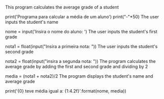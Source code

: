 This program calculates the average grade of a student

print('Programa para calcular a média de um aluno')
print("-"*50)
The user inputs the student's name

nome = input('Insira o nome do aluno: ')
The user inputs the student's first grade

nota1 = float(input("Insira a primeira nota: "))
The user inputs the student's second grade

nota2 = float(input("insira a segunda nota: "))
The program calculates the average grade by adding the first and second grade and dividing by 2

media = (nota1 + nota2)/2
The program displays the student's name and average grade

print('{0} teve média igual a: {1:4.2f}'.format(nome, media))